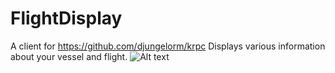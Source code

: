 # FlightDisplay

A client for https://github.com/djungelorm/krpc
Displays various information about your vessel and flight.
![Alt text](http://i.imgur.com/eke5VXZ.png "Screenshot of Kerbal X in orbit around Mun")
